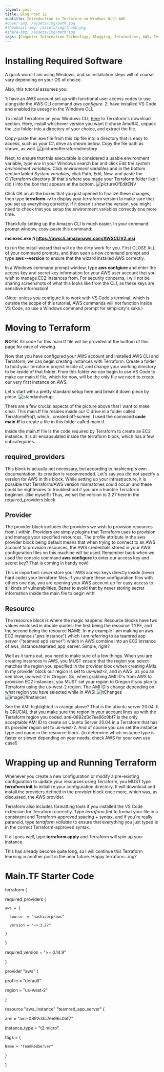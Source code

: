 ```yaml
---
layout: post
title: Blog Post 12
subtitle: Introduction to Terraform on Windows With AWS
#cover-img: /assets/img/path.jpg
#thumbnail-img: /assets/img/thumb.png
#share-img: /assets/img/path.jpg
tags: [Computer Information Technology, Blogging, Informative, AWS, Terraform, Automation]
---
```


# Installing Required Software

A quick word: I am using Windows, and so installation steps will of course vary depending on your OS of choice.

Also, this tutorial assumes you: 

1: have an AWS account set up with functional user access codes to use alongside the AWS CLI command _aws configure._
2: have installed VS Code and enabled its useage in the Windows CLI. 

To install Terraform on your Windows CLI, [here](https://www.terraform.io/downloads) to Terraform's download section. Here, install whichever version you want (I chose Amd64), unpack the .zip folder into a directory of your choice, and extract the file. 

Copy-paste the .exe file from this zip file into a directory that is easy to access, such as your C:\ drive as shown below. Copy the file path as shown, as well. ![pictureofterraformdirectory](/assets/img/image(57).png)

Next, to ensure that this executable is considered a usable environment variable, type _env_ in your Windows search bar and click _Edit the system environment variables._ Click _environment variables_ and in the bottom section labled _System variables,_ click Path, Edit, New, and paste the C:\Terraform directory (if that's where you made your Terraform folder like I did ) into the box that appears at the bottom. ![pictureOfEditENV](/assets/img/image(58).png)

Click OK on all the boxes that you just opened to finalize these changes, then type **terraform -v** to display your terraform version to make sure that you set up everything correctly. If it doesn't show the version, you might need to check that you setup the environment variables correctly one more time.

Thankfully setting up the Amazon CLI is much easier. In your command prompt window, copy-paste this command: 

**msiexec.exe /i https://awscli.amazonaws.com/AWSCLIV2.msi**

to run the install wizard that will do the dirty work for you. First CLOSE ALL of your command prompts, and then open a new command prompt and type **aws --version** to ensure that the wizard installed AWS correctly. 

In a Windows command prompt window, type **aws confgiure** and enter the access key and secret key information for your AWS user account that you wish to manage EC2 Instances from. For security concerns, I will not be sharing screenshots of what this looks like from the CLI, as these keys are sensitive information!

(Note: unless you configure it to work with VS Code's terminal, which is outside the scope of this tutorial, AWS commands will not function inside VS Code, so use a Windows command prompt for simplicity's sake.)

# Moving to Terraform

**NOTE:** All code for this main.tf file will be provided at the bottom of this page for ease of viewing. 

Now that you have configured your AWS account and installed AWS CLI and Terraform, we can begin creating instances with Terraform. Create a folder to hold your terraform project inside of, and change your working directory to be inside of that folder. From this folder we can begin to use VS Code to make our main.tf file, which for now, will be the only file we need to create our very first instance on AWS. 

Let's start with a pretty standard setup here and break it down piece by piece. ![standardsetup](/assets/img/image(59).png).

There are a few crucial aspects of the picture above that I want to make clear. This main.tf file resides inside our C drive in a folder called TerraformProj1, which I created off-screen. I used the command **code main.tf** to create a file in this folder called main.tf. 

Inside the main.tf file is the code required by Terraform to create an EC2 instance. It is all encapsulated inside the terraform block, which has a few subcategories. 

## required_providers

This block is actually not necessary, but according to hashicorp's own documentation, its creation is recommended. Let's say you did not specify a version for AWS in this block. While setting up your infrastructure, it is possible that Terraform/AWS version mismatches could occur, and these could be nightmares to troubleshoot if you are a humble Terraform beginner. (like myself!) Thus, we set the version to 3.27 here in the required_providers block.

## Provider

The provider block includes the providers we wish to provision resources from / within. Providers are simply plugins that Terraform uses to provision and manage your specified resources. The profile attribute in the aws provider block being default means that when trying to connect to an AWS account to provision resources, the  AWS credentials stored in your AWS configuration files on this machine will be used. Remember back when we used the console command **aws configure** to enter our access key and secret key? That is coming in handy now!

This is important: _never_ store your AWS access keys directly inside (never hard code) your terraform files. If you share these configuration files with others one day, you are opening your AWS account up for easy access to all kinds of vulnerabilities. Better to avoid that by never storing secret information inside the main file to begin with!

## Resource

The resource block is where the magic happens. Resource blocks have two values enclosed in double quotes: the first being the resource TYPE, and the second being the resource NAME. In my example I am making an aws EC2 instance ("aws instance") which I am referring to as teamred app server ("teamred app server") which in AWS combine into an  EC2 instance of aws_instance.teamred_app_server. Simple, right? 

Well as it turns out, you need to make sure of a few things. When you are creating instances in AWS, you MUST ensure that the region you select matches the region you specified in the provider block when creating AMIs. In my provider block our region is set to us-west-2, and in AWS, as you an see blow, us-west-2 is Oregon. So, when grabbing AMI ID's from AWS to provision EC2 instances, you MUST set your region to Oregon if you plan to Terraform using the us-west-2 region. The AMI ID's change depending on what region you have selected while in AWS! ![itChanges]() ![imageOfInstances](/assets/img/image(59).png)

See the AMI highlighted in orange above? That is the ubuntu server 20.04. It is CRUCIAL that you make sure the region in your account lines up with the Terraform region you coded. ami-0892d3c7ee96c0bf7 is the only acceptable AMI ID to create an Ubuntu Server 20.04 in a Terraform that has its provider region set to us-west-2. And of course you can set the instance type and name in the resource block. (to determine which instance type is faster or slower depending on your needs, check AWS for your own use case!)

# Wrapping up and Running Terraform

Whenever you create a new configuration or modify a pre-existing configuration to update your resources using Terraform, you MUST type **terraform init** to initialize your configuration directory. It will download and install the providers defined in the _provider_ block once more, which was, as discussed, the AWS provider. 

Terraform also includes formatting tools if you installed the VS Code extension for Terraform correctly. Type _terraform fmt_ to format your file in a consistent and Terraform-approved spacing + syntax, and if you're really paranoid, type _terraform validate_ to ensure that everything you just typed is in the correct Terraform-approved syntax.

If all goes well, type **terraform apply** and Terraform will spin up your instance. 

This has already become quite long, so I will continue this Terraform learning in another post in the near future. Happy terraform...ing?


# Main.TF Starter Code

terraform {

  required_providers {

    aws = {

      source  = "hashicorp/aws"

      version = "~> 3.27"

    }

  }

  required_version = ">= 0.14.9"

}

provider "aws" {

  profile = "default"

  region  = "us-west-2"

}

resource "aws_instance" "teamred_app_server" {

  ami           = "ami-0892d3c7ee96c0bf7"

  instance_type = "t2.micro"

  tags = {

    Name = "TeamRedServer"

  }

}


